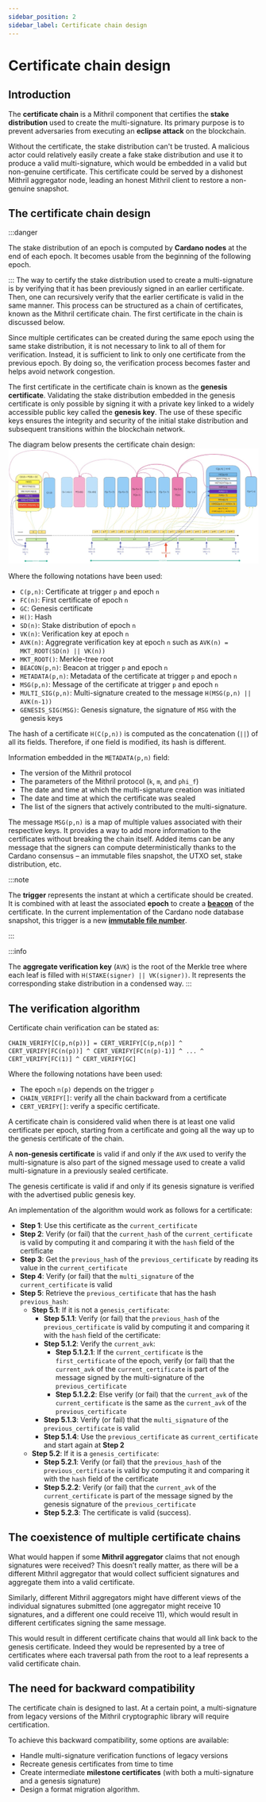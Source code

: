 ```yaml
---
sidebar_position: 2
sidebar_label: Certificate chain design
---
```


# Certificate chain design

## Introduction

The **certificate chain** is a Mithril component that certifies the **stake distribution** used to create the multi-signature. Its primary purpose is to prevent adversaries from executing an **eclipse attack** on the blockchain.

Without the certificate, the stake distribution can't be trusted. A malicious actor could relatively easily create a fake stake distribution and use it to produce a valid multi-signature, which would be embedded in a valid but non-genuine certificate. This certificate could be served by a dishonest Mithril aggregator node, leading an honest Mithril client to restore a non-genuine snapshot.

## The certificate chain design

:::danger

The stake distribution of an epoch is computed by **Cardano nodes** at the end of each epoch. It becomes usable from the beginning of the following epoch.

:::
The way to certify the stake distribution used to create a multi-signature is by verifying that it has been previously signed in an earlier certificate. Then, one can recursively verify that the earlier certificate is valid in the same manner. This process can be structured as a chain of certificates, known as the Mithril certificate chain. The first certificate in the chain is discussed below.

Since multiple certificates can be created during the same epoch using the same stake distribution, it is not necessary to link to all of them for verification. Instead, it is sufficient to link to only one certificate from the previous epoch. By doing so, the verification process becomes faster and helps avoid network congestion.

The first certificate in the certificate chain is known as the **genesis certificate**. Validating the stake distribution embedded in the genesis certificate is only possible by signing it with a private key linked to a widely accessible public key called the **genesis key**. The use of these specific keys ensures the integrity and security of the initial stake distribution and subsequent transitions within the blockchain network.

The diagram below presents the certificate chain design:
[![Certificate Chain Design](images/certificate-chain.jpg)](images/certificate-chain.jpg)

Where the following notations have been used:

- `C(p,n)`: Certificate at trigger `p` and epoch `n`
- `FC(n)`: First certificate of epoch `n`
- `GC`: Genesis certificate
- `H()`: Hash
- `SD(n)`: Stake distribution of epoch `n`
- `VK(n)`: Verification key at epoch `n`
- `AVK(n)`: Aggregrate verification key at epoch `n` such as `AVK(n) = MKT_ROOT(SD(n) || VK(n))`
- `MKT_ROOT()`: Merkle-tree root
- `BEACON(p,n)`: Beacon at trigger `p` and epoch `n`
- `METADATA(p,n)`: Metadata of the certificate at trigger `p` and epoch `n`
- `MSG(p,n)`: Message of the certificate at trigger `p` and epoch `n`
- `MULTI_SIG(p,n)`: Multi-signature created to the message `H(MSG(p,n) || AVK(n-1))`
- `GENESIS_SIG(MSG)`: Genesis signature, the signature of `MSG` with the genesis keys

The hash of a certificate `H(C(p,n))` is computed as the concatenation (`||`) of all its fields. Therefore, if one field is modified, its hash is different.

Information embedded in the `METADATA(p,n)` field:

- The version of the Mithril protocol
- The parameters of the Mithril protocol (`k`, `m`, and `phi_f`)
- The date and time at which the multi-signature creation was initiated
- The date and time at which the certificate was sealed
- The list of the signers that actively contributed to the multi-signature.

The message `MSG(p,n)` is a map of multiple values associated with their respective keys. It provides a way to add more information to the certificates without breaking the chain itself. Added items can be any message that the signers can compute deterministically thanks to the Cardano consensus – an immutable files snapshot, the UTXO set, stake distribution, etc.

:::note

The **trigger** represents the instant at which a certificate should be created. It is combined with at least the associated **epoch** to create a [**beacon**](../../../glossary.md#beacon) of the certificate. In the current implementation of the Cardano node database snapshot, this trigger is a new [**immutable file number**](../../../glossary.md#immutable-file-number).

:::

:::info

The **aggregate verification key** (`AVK`) is the root of the Merkle tree where each leaf is filled with `H(STAKE(signer) || VK(signer))`. It represents the corresponding stake distribution in a condensed way.
:::

## The verification algorithm

Certificate chain verification can be stated as:

```
CHAIN_VERIFY[C(p,n(p))] = CERT_VERIFY[C(p,n(p)] ^ CERT_VERIFY[FC(n(p))] ^ CERT_VERIFY[FC(n(p)-1)] ^ ... ^ CERT_VERIFY[FC(1)] ^ CERT_VERIFY[GC]
```

Where the following notations have been used:

- The epoch `n(p)` depends on the trigger `p`
- `CHAIN_VERIFY[]`: verify all the chain backward from a certificate
- `CERT_VERIFY[]`: verify a specific certificate.

A certificate chain is considered valid when there is at least one valid certificate per epoch, starting from a certificate and going all the way up to the genesis certificate of the chain.

A **non-genesis certificate** is valid if and only if the `AVK` used to verify the multi-signature is also part of the signed message used to create a valid multi-signature in a previously sealed certificate.

The genesis certificate is valid if and only if its genesis signature is verified with the advertised public genesis key.

An implementation of the algorithm would work as follows for a certificate:

- **Step 1**: Use this certificate as the `current_certificate`
- **Step 2**: Verify (or fail) that the `current_hash` of the `current_certificate` is valid by computing it and comparing it with the `hash` field of the certificate
- **Step 3**: Get the `previous_hash` of the `previous_certificate` by reading its value in the `current_certificate`
- **Step 4**: Verify (or fail) that the `multi_signature` of the `current_certificate` is valid
- **Step 5**: Retrieve the `previous_certificate` that has the hash `previous_hash`:
  - **Step 5.1**: If it is not a `genesis_certificate`:
    - **Step 5.1.1**: Verify (or fail) that the `previous_hash` of the `previous_certificate` is valid by computing it and comparing it with the `hash` field of the certificate:
    - **Step 5.1.2**: Verify the `current_avk`:
      - **Step 5.1.2.1**: If the `current_certificate` is the `first_certificate` of the epoch, verify (or fail) that the `current_avk` of the `current_certificate` is part of the message signed by the multi-signature of the `previous_certificate`
      - **Step 5.1.2.2**: Else verify (or fail) that the `current_avk` of the `current_certificate` is the same as the `current_avk` of the `previous_certificate`
    - **Step 5.1.3**: Verify (or fail) that the `multi_signature` of the `previous_certificate` is valid
    - **Step 5.1.4**: Use the `previous_certificate` as `current_certificate` and start again at **Step 2**
  - **Step 5.2**: If it is a `genesis_certificate`:
    - **Step 5.2.1**: Verify (or fail) that the `previous_hash` of the `previous_certificate` is valid by computing it and comparing it with the `hash` field of the certificate
    - **Step 5.2.2**: Verify (or fail) that the `current_avk` of the `current_certificate` is part of the message signed by the genesis signature of the `previous_certificate`
    - **Step 5.2.3**: The certificate is valid (success).

## The coexistence of multiple certificate chains

What would happen if some **Mithril aggregator** claims that not enough signatures were received? This doesn’t really matter, as there will be a different Mithril aggregator that would collect sufficient signatures and aggregate them into a valid certificate.

Similarly, different Mithril aggregators might have different views of the individual signatures submitted (one aggregator might receive 10 signatures, and a different one could receive 11), which would result in different certificates signing the same message.

This would result in different certificate chains that would all link back to the genesis certificate. Indeed they would be represented by a tree of certificates where each traversal path from the root to a leaf represents a valid certificate chain.

## The need for backward compatibility

The certificate chain is designed to last. At a certain point, a multi-signature from legacy versions of the Mithril cryptographic library will require certification.

To achieve this backward compatibility, some options are available:

- Handle multi-signature verification functions of legacy versions
- Recreate genesis certificates from time to time
- Create intermediate **milestone certificates** (with both a multi-signature and a genesis signature)
- Design a format migration algorithm.
